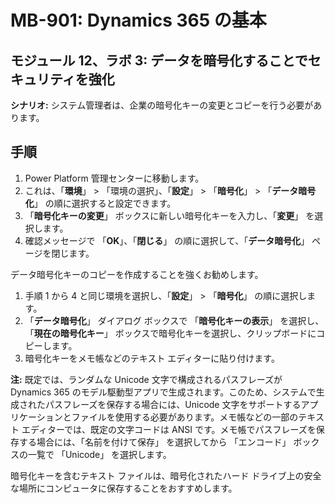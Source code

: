 ﻿---
lab:
    title: 'ラボ 03: データを暗号化してセキュリティを強化する'
    module: 'モジュール 12: Dynamics 365 Security の確認'
---

# MB-901: Dynamics 365 の基本
## モジュール 12、ラボ 3: データを暗号化することでセキュリティを強化

**シナリオ:** システム管理者は、企業の暗号化キーの変更とコピーを行う必要があります。

## 手順

1. Power Platform 管理センターに移動します。  
1. これは、「**環境**」  > 「環境の選択」、「**設定**」  > 「**暗号化**」  > 「**データ暗号化**」 の順に選択すると設定できます。
1. 「**暗号化キーの変更**」 ボックスに新しい暗号化キーを入力し、「**変更**」 を選択します。
1. 確認メッセージで 「**OK**」、「**閉じる**」 の順に選択して、「**データ暗号化**」 ページを閉じます。

データ暗号化キーのコピーを作成することを強くお勧めします。

1. 手順 1 から 4 と同じ環境を選択し、「**設定**」  > 「**暗号化**」 の順に選択します。
1. 「**データ暗号化**」 ダイアログ ボックスで 「**暗号化キーの表示**」 を選択し、「**現在の暗号化キー**」 ボックスで暗号化キーを選択し、クリップボードにコピーします。
1. 暗号化キーをメモ帳などのテキスト エディターに貼り付けます。

**注:** 既定では、ランダムな Unicode 文字で構成されるパスフレーズが Dynamics 365 のモデル駆動型アプリで生成されます。このため、システムで生成されたパスフレーズを保存する場合には、Unicode 文字をサポートするアプリケーションとファイルを使用する必要があります。メモ帳などの一部のテキスト エディターでは、既定の文字コードは ANSI です。メモ帳でパスフレーズを保存する場合には、「名前を付けて保存」 を選択してから 「エンコード」 ボックスの一覧で 「Unicode」 を選択します。

暗号化キーを含むテキスト ファイルは、暗号化されたハード ドライブ上の安全な場所にコンピュータに保存することをおすすめします。
